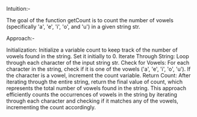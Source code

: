 Intuition:-

The goal of the function getCount is to count the number of vowels (specifically 'a', 'e', 'i', 'o', and 'u') in a given string str.

Approach:-

Initialization:
Initialize a variable count to keep track of the number of vowels found in the string. Set it initially to 0.
Iterate Through String:
Loop through each character of the input string str.
Check for Vowels:
For each character in the string, check if it is one of the vowels ('a', 'e', 'i', 'o', 'u').
If the character is a vowel, increment the count variable.
Return Count:
After iterating through the entire string, return the final value of count, which represents the total number of vowels found in the string.
This approach efficiently counts the occurrences of vowels in the string by iterating through each character and checking if it matches any of the vowels, incrementing the count accordingly.






